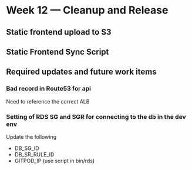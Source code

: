 # Week 12 — Cleanup and Release

## Static frontend upload to S3

## Static Frontend Sync Script

## Required updates and future work items

### Bad record in Route53 for api

Need to reference the correct ALB

### Setting of RDS SG and SGR for connecting to the db in the dev env

Update the following
- DB_SG_ID
- DB_SR_RULE_ID
- GITPOD_IP (use script in bin/rds)